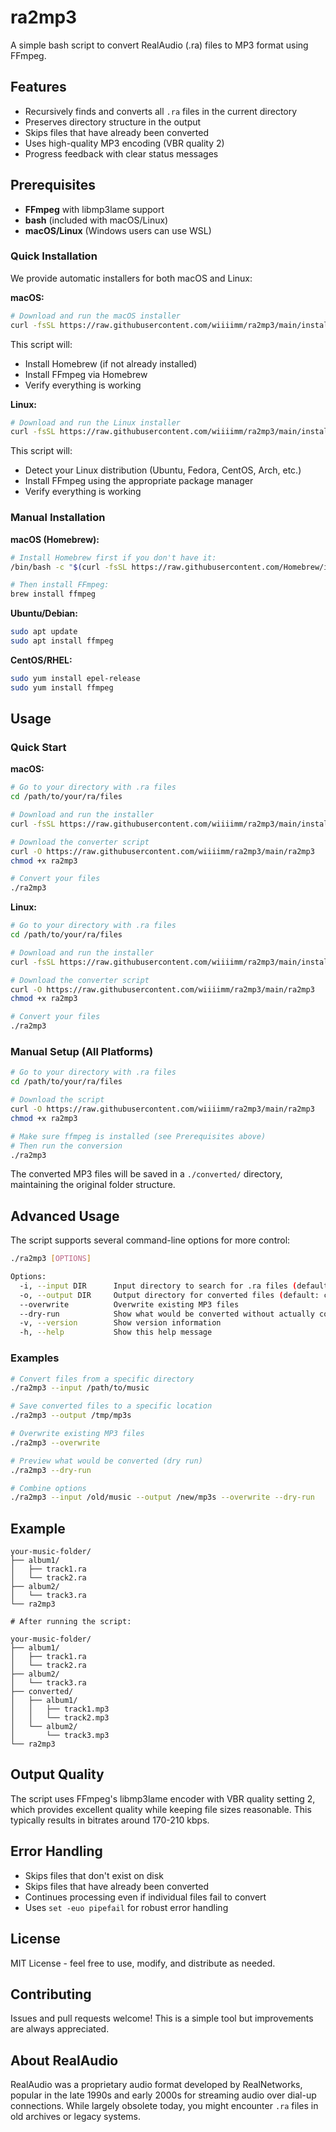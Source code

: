 # ra2mp3

A simple bash script to convert RealAudio (.ra) files to MP3 format using FFmpeg.

## Features

- Recursively finds and converts all `.ra` files in the current directory
- Preserves directory structure in the output
- Skips files that have already been converted
- Uses high-quality MP3 encoding (VBR quality 2)
- Progress feedback with clear status messages

## Prerequisites

- **FFmpeg** with libmp3lame support
- **bash** (included with macOS/Linux)
- **macOS/Linux** (Windows users can use WSL)

### Quick Installation

We provide automatic installers for both macOS and Linux:

**macOS:**
```bash
# Download and run the macOS installer
curl -fsSL https://raw.githubusercontent.com/wiiiimm/ra2mp3/main/install_macos.sh | bash
```
This script will:
- Install Homebrew (if not already installed)
- Install FFmpeg via Homebrew
- Verify everything is working

**Linux:**
```bash
# Download and run the Linux installer
curl -fsSL https://raw.githubusercontent.com/wiiiimm/ra2mp3/main/install_linux.sh | bash
```
This script will:
- Detect your Linux distribution (Ubuntu, Fedora, CentOS, Arch, etc.)
- Install FFmpeg using the appropriate package manager
- Verify everything is working

### Manual Installation

**macOS (Homebrew):**
```bash
# Install Homebrew first if you don't have it:
/bin/bash -c "$(curl -fsSL https://raw.githubusercontent.com/Homebrew/install/HEAD/install.sh)"

# Then install FFmpeg:
brew install ffmpeg
```

**Ubuntu/Debian:**
```bash
sudo apt update
sudo apt install ffmpeg
```

**CentOS/RHEL:**
```bash
sudo yum install epel-release
sudo yum install ffmpeg
```

## Usage

### Quick Start

**macOS:**
```bash
# Go to your directory with .ra files
cd /path/to/your/ra/files

# Download and run the installer
curl -fsSL https://raw.githubusercontent.com/wiiiimm/ra2mp3/main/install_macos.sh | bash

# Download the converter script
curl -O https://raw.githubusercontent.com/wiiiimm/ra2mp3/main/ra2mp3
chmod +x ra2mp3

# Convert your files
./ra2mp3
```

**Linux:**
```bash
# Go to your directory with .ra files
cd /path/to/your/ra/files

# Download and run the installer
curl -fsSL https://raw.githubusercontent.com/wiiiimm/ra2mp3/main/install_linux.sh | bash

# Download the converter script
curl -O https://raw.githubusercontent.com/wiiiimm/ra2mp3/main/ra2mp3
chmod +x ra2mp3

# Convert your files
./ra2mp3
```

### Manual Setup (All Platforms)
```bash
# Go to your directory with .ra files
cd /path/to/your/ra/files

# Download the script
curl -O https://raw.githubusercontent.com/wiiiimm/ra2mp3/main/ra2mp3
chmod +x ra2mp3

# Make sure ffmpeg is installed (see Prerequisites above)
# Then run the conversion
./ra2mp3
```

The converted MP3 files will be saved in a `./converted/` directory, maintaining the original folder structure.

## Advanced Usage

The script supports several command-line options for more control:

```bash
./ra2mp3 [OPTIONS]

Options:
  -i, --input DIR      Input directory to search for .ra files (default: current directory)
  -o, --output DIR     Output directory for converted files (default: converted/)
  --overwrite          Overwrite existing MP3 files
  --dry-run            Show what would be converted without actually converting
  -v, --version        Show version information
  -h, --help           Show this help message
```

### Examples

```bash
# Convert files from a specific directory
./ra2mp3 --input /path/to/music

# Save converted files to a specific location
./ra2mp3 --output /tmp/mp3s

# Overwrite existing MP3 files
./ra2mp3 --overwrite

# Preview what would be converted (dry run)
./ra2mp3 --dry-run

# Combine options
./ra2mp3 --input /old/music --output /new/mp3s --overwrite --dry-run
```

## Example

```
your-music-folder/
├── album1/
│   ├── track1.ra
│   └── track2.ra
├── album2/
│   └── track3.ra
└── ra2mp3

# After running the script:

your-music-folder/
├── album1/
│   ├── track1.ra
│   └── track2.ra
├── album2/
│   └── track3.ra
├── converted/
│   ├── album1/
│   │   ├── track1.mp3
│   │   └── track2.mp3
│   └── album2/
│       └── track3.mp3
└── ra2mp3
```

## Output Quality

The script uses FFmpeg's libmp3lame encoder with VBR quality setting 2, which provides excellent quality while keeping file sizes reasonable. This typically results in bitrates around 170-210 kbps.

## Error Handling

- Skips files that don't exist on disk
- Skips files that have already been converted
- Continues processing even if individual files fail to convert
- Uses `set -euo pipefail` for robust error handling

## License

MIT License - feel free to use, modify, and distribute as needed.

## Contributing

Issues and pull requests welcome! This is a simple tool but improvements are always appreciated.

## About RealAudio

RealAudio was a proprietary audio format developed by RealNetworks, popular in the late 1990s and early 2000s for streaming audio over dial-up connections. While largely obsolete today, you might encounter `.ra` files in old archives or legacy systems.